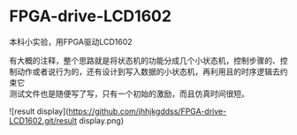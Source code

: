 # FPGA-drive-LCD1602
本科小实验，用FPGA驱动LCD1602

有大概的注释，整个思路就是将状态机的功能分成几个小状态机，控制步骤的、控制动作或者说行为的，还有设计到写入数据的小状态机，再利用且的时序逻辑去约束它<br>
测试文件也是随便写了写，只有一个初始的激励，而且仿真时间很短。

![result display](https://github.com/jhhjkgddss/FPGA-drive-LCD1602.git/result display.png)
